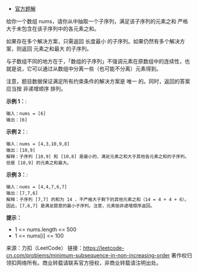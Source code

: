 * [官方题解](https://leetcode-cn.com/problems/minimum-subsequence-in-non-increasing-order/solution/tan-xin-by-yi-wen-statistics-3/)

给你一个数组 nums，请你从中抽取一个子序列，满足该子序列的元素之和 严格 大于未包含在该子序列中的各元素之和。

如果存在多个解决方案，只需返回 长度最小 的子序列。如果仍然有多个解决方案，则返回 元素之和最大 的子序列。

与子数组不同的地方在于，「数组的子序列」不强调元素在原数组中的连续性，也就是说，它可以通过从数组中分离一些（也可能不分离）元素得到。

注意，题目数据保证满足所有约束条件的解决方案是 唯一 的。同时，返回的答案应当按 非递增顺序 排列。

**示例 1：**:<br>
```
输入：nums = [6]
输出：[6]
```

**示例 2：**:<br>

```
输入：nums = [4,3,10,9,8]
输出：[10,9] 
解释：子序列 [10,9] 和 [10,8] 是最小的、满足元素之和大于其他各元素之和的子序列。但是 [10,9] 的元素之和最大。
```

**示例 3：**:<br>

```
输入：nums = [4,4,7,6,7]
输出：[7,7,6] 
解释：子序列 [7,7] 的和为 14 ，不严格大于剩下的其他元素之和（14 = 4 + 4 + 6）。因此，[7,6,7] 是满足题意的最小子序列。注意，元素按非递增顺序返回。  
```

**提示：** <br>
* 1 <= nums.length <= 500
* 1 <= nums[i] <= 100


来源：力扣（LeetCode）
链接：https://leetcode-cn.com/problems/minimum-subsequence-in-non-increasing-order
著作权归领扣网络所有。商业转载请联系官方授权，非商业转载请注明出处。